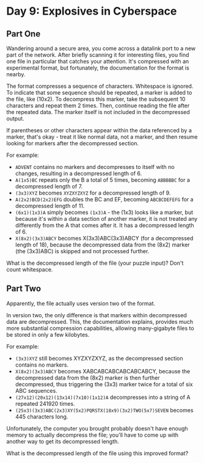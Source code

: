 # Day 9: Explosives in Cyberspace

## Part One

Wandering around a secure area, you come across a datalink port to a new part of the network. After briefly scanning it for interesting files, you find one file in particular that catches your attention. It's compressed with an experimental format, but fortunately, the documentation for the format is nearby.

The format compresses a sequence of characters. Whitespace is ignored. To indicate that some sequence should be repeated, a marker is added to the file, like (10x2). To decompress this marker, take the subsequent 10 characters and repeat them 2 times. Then, continue reading the file after the repeated data. The marker itself is not included in the decompressed output.

If parentheses or other characters appear within the data referenced by a marker, that's okay - treat it like normal data, not a marker, and then resume looking for markers after the decompressed section.

For example:

- `ADVENT` contains no markers and decompresses to itself with no changes, resulting in a decompressed length of 6.
- `A(1x5)BC` repeats only the B a total of 5 times, becoming `ABBBBBC` for a decompressed length of 7.
- `(3x3)XYZ` becomes `XYZXYZXYZ` for a decompressed length of 9.
- `A(2x2)BCD(2x2)EFG` doubles the BC and EF, becoming `ABCBCDEFEFG` for a decompressed length of 11.
- `(6x1)(1x3)A` simply becomes `(1x3)A` - the (1x3) looks like a marker, but because it's within a data section of another marker, it is not treated any differently from the A that comes after it. It has a decompressed length of 6.
- `X(8x2)(3x3)ABCY` becomes X(3x3)ABC(3x3)ABCY (for a decompressed length of 18), because the decompressed data from the (8x2) marker (the (3x3)ABC) is skipped and not processed further.

What is the decompressed length of the file (your puzzle input)? Don't count whitespace.

## Part Two

Apparently, the file actually uses version two of the format.

In version two, the only difference is that markers within decompressed data are decompressed. This, the documentation explains, provides much more substantial compression capabilities, allowing many-gigabyte files to be stored in only a few kilobytes.

For example:

- `(3x3)XYZ` still becomes XYZXYZXYZ, as the decompressed section contains no markers.
- `X(8x2)(3x3)ABCY` becomes XABCABCABCABCABCABCY, because the decompressed data from the (8x2) marker is then further decompressed, thus triggering the (3x3) marker twice for a total of six ABC sequences.
- `(27x12)(20x12)(13x14)(7x10)(1x12)A` decompresses into a string of A repeated 241920 times.
- `(25x3)(3x3)ABC(2x3)XY(5x2)PQRSTX(18x9)(3x2)TWO(5x7)SEVEN` becomes 445 characters long.

Unfortunately, the computer you brought probably doesn't have enough memory to actually decompress the file; you'll have to come up with another way to get its decompressed length.

What is the decompressed length of the file using this improved format?
